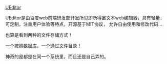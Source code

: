 [UEditor](http://ueditor.baidu.com/website/)


UEditor是由百度web前端研发部开发所见即所得富文本web编辑器，具有轻量，可定制，注重用户体验等特点，开源基于MIT协议，
允许自由使用和修改代码...


也算是看到两种的文件存储方式！

一个按照数据库，一个通过文件目录！

神奇的是都是在同一个系统里，而且还是自己弄的。